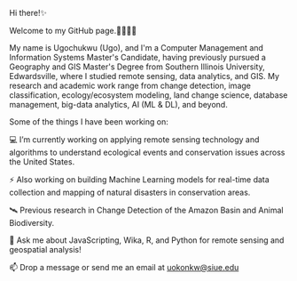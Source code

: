 Hi there!✨

Welcome to my GitHub page.🫱🏾‍🫲🏾

My name is Ugochukwu (Ugo), and I'm a Computer Management and Information Systems Master's Candidate, having previously pursued a Geography and GIS Master's Degree from Southern Illinois University, Edwardsville, where I studied remote sensing, data analytics, and GIS. My research and academic work range from change detection, image classification, ecology/ecosystem modeling, land change science, database management, big-data analytics, AI (ML & DL), and beyond.

Some of the things I have been working on:


💻 I’m currently working on applying remote sensing technology and algorithms to understand ecological events and conservation issues across the United States.

⚡ Also working on building Machine Learning models for real-time data collection and mapping of natural disasters in conservation areas.

🛰 Previous research in Change Detection of the Amazon Basin and Animal Biodiversity.

💬 Ask me about JavaScripting, Wika, R, and Python for remote sensing and geospatial analysis!

📫 Drop a message or send me an email at uokonkw@siue.edu

<!---
UgochukwuUdonna/UgochukwuUdonna is a ✨ special ✨ repository because its `README.md` (this file) appears on your GitHub profile.
You can click the Preview link to take a look at your changes.
--->
